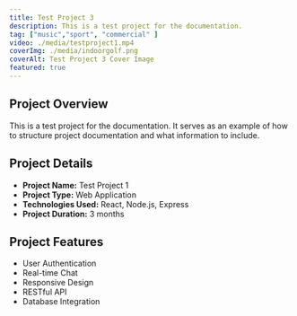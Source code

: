 ```yaml
---
title: Test Project 3
description: This is a test project for the documentation.
tag: ["music","sport", "commercial" ]
video: ./media/testproject1.mp4
coverImg: ./media/indoorgolf.png
coverAlt: Test Project 3 Cover Image
featured: true
---
```

## Project Overview
This is a test project for the documentation. It serves as an example of how to structure project documentation and what information to include.

## Project Details
- **Project Name:** Test Project 1
- **Project Type:** Web Application
- **Technologies Used:** React, Node.js, Express
- **Project Duration:** 3 months

## Project Features
- User Authentication
- Real-time Chat
- Responsive Design
- RESTful API
- Database Integration

